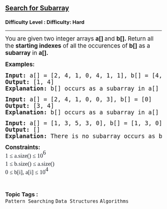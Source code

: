 <h2><a href="https://www.geeksforgeeks.org/problems/search-for-subarray/1?page=1&difficulty=Hard&status=unsolved&sortBy=submissions">Search for Subarray</a></h2><h3>Difficulty Level : Difficulty: Hard</h3><hr><div class="problems_problem_content__Xm_eO"><p><span style="font-size: 14pt;">You are given two integer arrays&nbsp;<strong>a[]&nbsp;</strong>and&nbsp;<strong>b[].&nbsp;</strong>Return all the <strong>starting indexes</strong>&nbsp;of all the occurences of&nbsp;<strong>b[]</strong> as a <strong>subarray</strong> in <strong>a[].</strong></span></p>
<p><span style="font-size: 14pt;"><strong>Examples:<br></strong></span></p>
<pre><span style="font-size: 14pt;"><strong>Input: </strong>a[] = [2, 4, 1, 0, 4, 1, 1], b[] = [4, 1]<br><strong>Output: </strong>[1, 4]<br><strong>Explanation: </strong>b[] occurs as a subarray in a[] from index 1 to 2 and from index 4 to 5.</span></pre>
<pre><span style="font-size: 14pt;"><strong>Input: </strong>a[] = [2, 4, 1, 0, 0, 3], b[] = [0]<br><strong>Output: </strong>[3, 4]<br><strong>Explanation: </strong>b[] occurs as a subarray in a[] from index 3 to 3 and from index 4 to 4.</span></pre>
<pre><span style="font-size: 14pt;"><strong>Input: </strong>a[] = [1, 3, 5, 3, 0], b[] = [1, 3, 0]<br><strong>Output: </strong>[]<br><strong>Explanation: </strong>There is no subarray occurs as b[] in a[]</span></pre>
<p><span style="font-size: 14pt;"><strong>Constraints:<br></strong><span style="color: #1e2229; font-family: Nunito; background-color: #ffffff;">1 ≤ a.size() ≤ 10</span><span style="box-sizing: border-box; line-height: 1.7em; position: relative; vertical-align: baseline; top: -0.5em; font-family: Nunito; color: #1e2229; background-color: #ffffff;">6</span></span><br style="box-sizing: border-box; line-height: 1.7em; font-family: Nunito; font-size: 17px; color: #1e2229; background-color: #ffffff;"><span style="font-size: 14pt;"><span style="color: #1e2229; font-family: Nunito; background-color: #ffffff;">1 ≤ b.size() ≤ a.size()<br></span><span style="color: #1e2229; font-family: Nunito; background-color: #ffffff;">0 ≤ b[i], a[i] ≤ </span><span style="color: #1e2229; font-family: Nunito; background-color: #ffffff;">10</span><span style="box-sizing: border-box; line-height: 1.7em; position: relative; vertical-align: baseline; top: -0.5em; font-family: Nunito; color: #1e2229; background-color: #ffffff;">4</span></span></p></div><br><p><span style=font-size:18px><strong>Topic Tags : </strong><br><code>Pattern Searching</code>&nbsp;<code>Data Structures</code>&nbsp;<code>Algorithms</code>&nbsp;